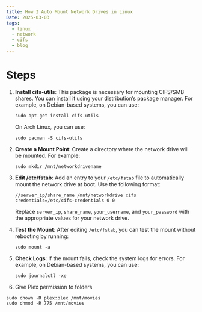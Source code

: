 ```yaml
---
title: How I Auto Mount Network Drives in Linux
Date: 2025-03-03
tags:
  - linux
  - network
  - cifs
  - blog
---
```

# Steps
1. **Install cifs-utils**: This package is necessary for mounting CIFS/SMB shares. You can install it using your distribution’s package manager. For example, on Debian-based systems, you can use:
    
    ```
    sudo apt-get install cifs-utils
    ```
    
    On Arch Linux, you can use:
    
    ```
    sudo pacman -S cifs-utils
    ```
    
2. **Create a Mount Point**: Create a directory where the network drive will be mounted. For example:
    
    ```
    sudo mkdir /mnt/networkdrivename
    ```
    
3. **Edit /etc/fstab**: Add an entry to your `/etc/fstab` file to automatically mount the network drive at boot. Use the following format:
    
    ```
    //server_ip/share_name /mnt/networkdrive cifs credentials=/etc/cifs-credentials 0 0
    ```
    
    Replace `server_ip`, `share_name`, `your_username`, and `your_password` with the appropriate values for your network drive.
    
5. **Test the Mount**: After editing `/etc/fstab`, you can test the mount without rebooting by running:
    
    ```
    sudo mount -a
    ```
    
6. **Check Logs**: If the mount fails, check the system logs for errors. For example, on Debian-based systems, you can use:
    
    ```
    sudo journalctl -xe
    ```

7. Give Plex permission to folders
```
sudo chown -R plex:plex /mnt/movies
sudo chmod -R 775 /mnt/movies
```
